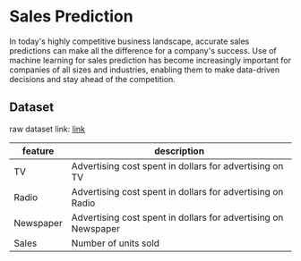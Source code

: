 # Sales Prediction

In today's highly competitive business landscape, accurate sales predictions can make all the difference for a company's success. Use of machine learning for sales prediction has become increasingly important for companies of all sizes and industries, enabling them to make data-driven decisions and stay ahead of the competition.

## Dataset

raw dataset link: [link](https://raw.githubusercontent.com/amankharwal/Website-data/master/advertising.csv)

| feature | description |
| --- | --- |
| TV | Advertising cost spent in dollars for advertising on TV |
| Radio | Advertising cost spent in dollars for advertising on Radio |
| Newspaper | Advertising cost spent in dollars for advertising on Newspaper |
| Sales | Number of units sold |
